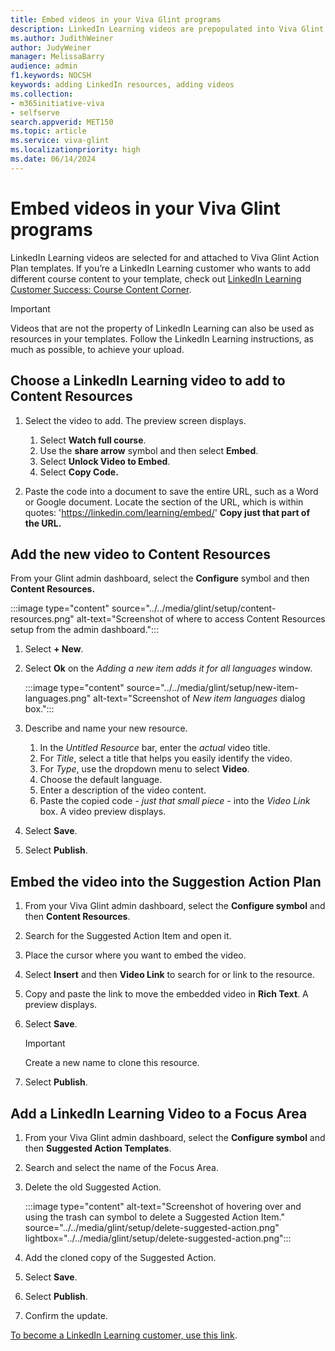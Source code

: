 ```yaml
---
title: Embed videos in your Viva Glint programs
description: LinkedIn Learning videos are prepopulated into Viva Glint Action Plan templates. You can customize the template by choosing your own LinkedIn Learning video.
ms.author: JudithWeiner
author: JudyWeiner
manager: MelissaBarry
audience: admin
f1.keywords: NOCSH
keywords: adding LinkedIn resources, adding videos
ms.collection:  
- m365initiative-viva
- selfserve 
search.appverid: MET150 
ms.topic: article
ms.service: viva-glint
ms.localizationpriority: high
ms.date: 06/14/2024
---
```


# Embed videos in your Viva Glint programs

LinkedIn Learning videos are selected for and attached to Viva Glint Action Plan templates. If you’re a LinkedIn Learning customer who wants to add different course content to your template, check out [LinkedIn Learning Customer Success: Course Content Corner](https://learning.linkedin.com/customer-success-center/linkedin-learning-course-content-corner?lr=1). 

>[!IMPORTANT]
>Videos that are not the property of LinkedIn Learning can also be used as resources in your templates. Follow the LinkedIn Learning instructions, as much as possible, to achieve your upload.

## Choose a LinkedIn Learning video to add to Content Resources

1.	Select the video to add. The preview screen displays.
    1. Select **Watch full course**.
    1.	Use the **share arrow** symbol and then select **Embed**.
    1.	Select **Unlock Video to Embed**.
    1.	Select **Copy Code.** 

1. Paste the code into a document to save the entire URL, such as a Word or Google document. Locate the section of the URL, which is within quotes: 'https://linkedin.com/learning/embed/' **Copy just that part of the URL.**

## Add the new video to Content Resources

From your Glint admin dashboard, select the **Configure** symbol and then **Content Resources.**

:::image type="content" source="../../media/glint/setup/content-resources.png" alt-text="Screenshot of where to access Content Resources setup from the admin dashboard.":::

1. Select **+ New**.
1.	Select **Ok** on the *Adding a new item adds it for all languages* window.

    :::image type="content" source="../../media/glint/setup/new-item-languages.png" alt-text="Screenshot of *New item languages* dialog box.":::

1.	Describe and name your new resource.
    1. In the *Untitled Resource* bar, enter the *actual* video title.
    1. For *Title*, select a title that helps you easily identify the video.
    1. For *Type*, use the dropdown menu to select **Video**.
    1. Choose the default language.
    1. Enter a description of the video content.
    1. Paste the copied code - *just that small piece* - into the *Video Link* box. A video preview displays.
1.	Select **Save**.
1.	Select **Publish**.

## Embed the video into the Suggestion Action Plan

1.	From your Viva Glint admin dashboard, select the **Configure symbol** and then **Content Resources**.
1.	Search for the Suggested Action Item and open it.
1.	Place the cursor where you want to embed the video.
1.	Select **Insert** and then **Video Link** to search for or link to the resource.
1.  Copy and paste the link to move the embedded video in **Rich Text**. A preview displays.
1.	Select **Save**.

    > [!IMPORTANT]
    > Create a new name to clone this resource.

7.	Select **Publish**.

## Add a LinkedIn Learning Video to a Focus Area

1.	From your Viva Glint admin dashboard, select the **Configure symbol** and then **Suggested Action Templates**.
2.	Search and select the name of the Focus Area. 
3.	Delete the old Suggested Action.

    :::image type="content" alt-text="Screenshot of hovering over and using the trash can symbol to delete a Suggested Action Item." source="../../media/glint/setup/delete-suggested-action.png" lightbox="../../media/glint/setup/delete-suggested-action.png":::

5.	Add the cloned copy of the Suggested Action.
6.	Select **Save**.
7.	Select **Publish**.
8.	Confirm the update.

[To become a LinkedIn Learning customer, use this link](https://learning.linkedin.com/).  
